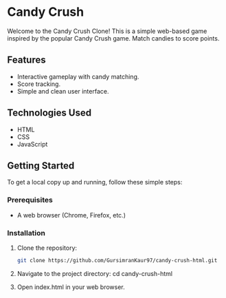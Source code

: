 # Candy Crush

Welcome to the Candy Crush Clone! This is a simple web-based game inspired by the popular Candy Crush game. Match candies to score points.

## Features

- Interactive gameplay with candy matching.
- Score tracking.
- Simple and clean user interface.

## Technologies Used

- HTML
- CSS
- JavaScript

## Getting Started

To get a local copy up and running, follow these simple steps:

### Prerequisites

- A web browser (Chrome, Firefox, etc.)

### Installation

1. Clone the repository:
   ```bash
   git clone https://github.com/GursimranKaur97/candy-crush-html.git

2. Navigate to the project directory:
cd candy-crush-html

3. Open index.html in your web browser.
